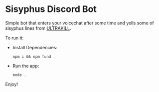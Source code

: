 # Sisyphus Discord Bot

Simple bot that enters your voicechat after some time and yells some of sisyphus lines from [ULTRAKILL](devilmayquake.com).

To run it:

- Install Dependencies:
    ```
    npm i && npm fund
    ```
- Run the app:
    ```
    node .
    ```

Enjoy!